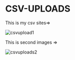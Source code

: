 # CSV-UPLOADS

This is my csv sites=>

![csvupload1](https://user-images.githubusercontent.com/91711234/182323342-c99a56ed-e9b8-497f-9c47-7a30acd255db.png)


This is second images =>

![csvuploads2](https://user-images.githubusercontent.com/91711234/182323421-41f65641-a1b8-4dd6-94a7-fe9d3f110210.png)

